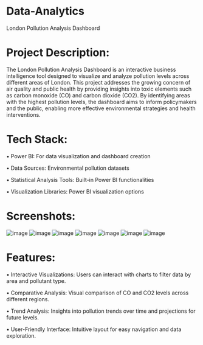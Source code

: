 # Data-Analytics
London Pollution Analysis Dashboard
# Project Description:
The London Pollution Analysis Dashboard is an interactive business intelligence tool designed to visualize and analyze pollution levels across different areas of London. This project addresses the growing concern of air quality and public health by providing insights into toxic elements such as carbon monoxide (CO) and carbon dioxide (CO2). By identifying areas with the highest pollution levels, the dashboard aims to inform policymakers and the public, enabling more effective environmental strategies and health interventions.
# Tech Stack:
• Power BI: For data visualization and dashboard creation

• Data Sources: Environmental pollution datasets

• Statistical Analysis Tools: Built-in Power BI functionalities

• Visualization Libraries: Power BI visualization options
# Screenshots:
![image](https://github.com/user-attachments/assets/c1c94b0c-6036-4da1-b4c0-c3a550fc98bb)
![image](https://github.com/user-attachments/assets/2fae40da-0412-48a6-8afb-9eee14294fd7)
![image](https://github.com/user-attachments/assets/2b822439-7b8b-417b-9d1d-4a3097b2292d)
![image](https://github.com/user-attachments/assets/3850fcb4-32f1-467d-b39a-5af40a57d1ca)
![image](https://github.com/user-attachments/assets/0242a281-46bb-4c57-a0e0-758882e3ac6f)
![image](https://github.com/user-attachments/assets/199cb625-3186-4552-b78f-41b4c84667da)
![image](https://github.com/user-attachments/assets/8fc09843-1edd-4cf9-a088-3b1a3e846acb)







# Features:
• Interactive Visualizations: Users can interact with charts to filter data by area and pollutant type.

• Comparative Analysis: Visual comparison of CO and CO2 levels across different regions.

• Trend Analysis: Insights into pollution trends over time and projections for future levels.

• User-Friendly Interface: Intuitive layout for easy navigation and data exploration.
